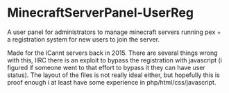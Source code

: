 # MinecraftServerPanel-UserReg
A user panel for administrators to manage minecraft servers running pex + a registration system for new users to join the server.

Made for the ICannt servers back in 2015. There are several things wrong with this, IIRC there is an exploit to bypass the registration with javascript (i figured if someone went to that effort to bypass it they can have user status).
The layout of the files is not really ideal either, but hopefully this is proof enough i at least have some experience in php/html/css/javascript.
